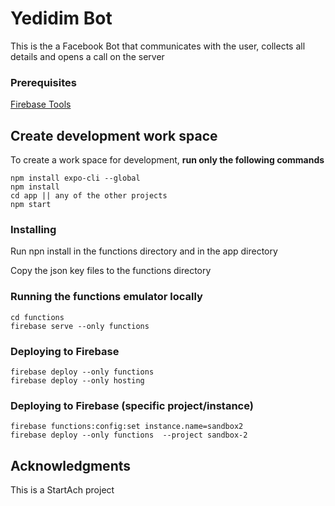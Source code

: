 # Yedidim Bot

This is the a Facebook Bot that communicates with the user, collects all details and opens a call on the server

### Prerequisites

[Firebase Tools](https://github.com/firebase/firebase-tools)

## Create development work space
To create a work space for development, **run only the following commands**

```
npm install expo-cli --global
npm install
cd app || any of the other projects
npm start
```

### Installing

Run npn install in the functions directory and in the app directory

Copy the json key files to the functions directory

### Running the functions emulator locally

```
cd functions
firebase serve --only functions
```

### Deploying to Firebase

```
firebase deploy --only functions
firebase deploy --only hosting
```

### Deploying to Firebase (specific project/instance)

```
firebase functions:config:set instance.name=sandbox2
firebase deploy --only functions  --project sandbox-2
```

## Acknowledgments

This is a StartAch project
